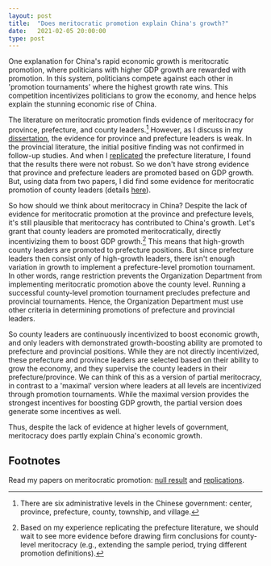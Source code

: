 ```yaml
---
layout: post
title:  "Does meritocratic promotion explain China's growth?"
date:   2021-02-05 20:00:00
type: post
---
```



One explanation for China's rapid economic growth is meritocratic
promotion, where politicians with higher GDP growth are rewarded with
promotion. In this system, politicians compete against each other in
'promotion tournaments' where the highest growth rate wins. This
competition incentivizes politicians to grow the economy, and hence
helps explain the stunning economic rise of China.

The literature on meritocratic promotion finds evidence of meritocracy
for province, prefecture, and county leaders.[^1] However, as I discuss
in my [dissertation](https://michaelwiebe.com/assets/ch1.pdf), the evidence for province and prefecture leaders is
weak. In the provincial literature, the initial positive finding was not
confirmed in follow-up studies. And when I [replicated](https://michaelwiebe.com/blog/2021/02/replications) the prefecture
literature, I found that the results there were not robust. So we don't
have strong evidence that province and prefecture leaders are promoted
based on GDP growth. But, using data from two papers, I did find some
evidence for meritocratic promotion of county leaders (details [here](https://michaelwiebe.com/assets/ch2.pdf)).

So how should we think about meritocracy in China? Despite the lack of
evidence for meritocratic promotion at the province and prefecture
levels, it's still plausible that meritocracy has contributed to China's
growth. Let's grant that county leaders are promoted meritocratically,
directly incentivizing them to boost GDP growth.[^2] This means that
high-growth county leaders are promoted to prefecture positions. But
since prefecture leaders then consist only of high-growth leaders, there
isn't enough variation in growth to implement a prefecture-level
promotion tournament. In other words, range restriction prevents the
Organization Department from implementing meritocratic promotion above
the county level. Running a successful county-level promotion tournament
precludes prefecture and provincial tournaments. Hence, the Organization
Department must use other criteria in determining promotions of
prefecture and provincial leaders.

So county leaders are continuously incentivized to boost economic
growth, and only leaders with demonstrated growth-boosting ability are
promoted to prefecture and provincial positions. While they are not
directly incentivized, these prefecture and province leaders are
selected based on their ability to grow the economy, and they supervise
the county leaders in their prefecture/province. We can think of this as
a version of partial meritocracy, in contrast to a 'maximal' version
where leaders at all levels are incentivized through promotion
tournaments. While the maximal version provides the strongest incentives for
boosting GDP growth, the partial version does generate some incentives
as well.

Thus, despite the lack of evidence at higher levels of government,
meritocracy does partly explain China's economic growth.

Footnotes
---------
Read my papers on meritocratic promotion: [null result](https://michaelwiebe.com/assets/ch1.pdf) and [replications](https://michaelwiebe.com/assets/ch2.pdf).

[^1]: There are six administrative levels in the Chinese government:
    center, province, prefecture, county, township, and village.

[^2]: Based on my experience replicating the prefecture literature, we
    should wait to see more evidence before drawing firm conclusions for
    county-level meritocracy (e.g., extending the sample period, trying
    different promotion definitions).
